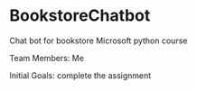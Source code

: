 # BookstoreChatbot
Chat bot for bookstore Microsoft python course

Team Members: Me

Initial Goals: complete the assignment
